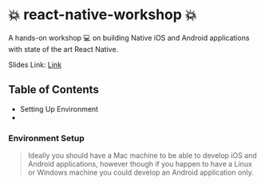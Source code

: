 :boom: react-native-workshop :boom:
===
A hands-on workshop :computer: on building Native iOS and Android applications with state of the art React Native.

Slides Link: [Link](https://google.com)

## Table of Contents
* Setting Up Environment
* 

### Environment Setup
> Ideally you should have a Mac machine to be able to develop iOS and Android applications, however though if you happen to have a Linux or Windows machine you could develop an Android application only.